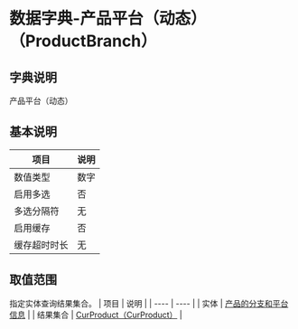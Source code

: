 # 数据字典-产品平台（动态）（ProductBranch）
## 字典说明
产品平台（动态）

## 基本说明
| 项目 | 说明 |
| ---- | ---- |
| 数值类型 | 数字 |
| 启用多选 | 否 |
| 多选分隔符 | 无 |
| 启用缓存 | 否 |
| 缓存超时时长 | 无 |

## 取值范围
指定实体查询结果集合。
| 项目 | 说明 |
| ---- | ---- |
| 实体 | [产品的分支和平台信息](../module/zentao/Branch) |
| 结果集合 | [CurProduct（CurProduct）]() |

